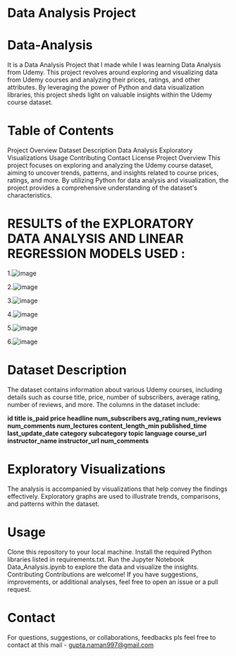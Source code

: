 # Data Analysis Project 
# Data-Analysis
It is a Data Analysis Project that I made while I was learning Data Analysis from Udemy. This project revolves around exploring and visualizing data from Udemy courses and analyzing their prices, ratings, and other attributes. By leveraging the power of Python and data visualization libraries, this project sheds light on valuable insights within the Udemy course dataset.

# Table of Contents

Project Overview
Dataset Description
Data Analysis
Exploratory Visualizations
Usage
Contributing
Contact
License
Project Overview
This project focuses on exploring and analyzing the Udemy course dataset, aiming to uncover trends, patterns, and insights related to course prices, ratings, and more. By utilizing Python for data analysis and visualization, the project provides a comprehensive understanding of the dataset's characteristics.

# RESULTS  of the EXPLORATORY DATA ANALYSIS AND LINEAR REGRESSION MODELS USED :

1.![image](https://github.com/guptaji2805/Images/blob/main/Category_VS_Price.png)

2.![image](https://github.com/guptaji2805/Images/blob/main/Category_VS_Avg-Rating.png)

3.![image](https://github.com/guptaji2805/Images/blob/main/Analysis_1.png)

4.![image](https://github.com/guptaji2805/Images/blob/main/Num-Subscriber_VS_Course-Subcategory.png)

5.![image](https://github.com/guptaji2805/Images/blob/main/Num-Subscriber_VS_Course-Category.png)

6.![image](https://github.com/guptaji2805/Images/blob/main/Count_VS_Avg-Rating.png)


# Dataset Description
The dataset contains information about various Udemy courses, including details such as course title, price, number of subscribers, average rating, number of reviews, and more. The columns in the dataset include:

**id
title
is_paid
price
headline
num_subscribers
avg_rating
num_reviews
num_comments
num_lectures
content_length_min
published_time
last_update_date
category
subcategory
topic
language
course_url
instructor_name
instructor_url
num_comments**

# Exploratory Visualizations
The analysis is accompanied by visualizations that help convey the findings effectively. Exploratory graphs are used to illustrate trends, comparisons, and patterns within the dataset.

# Usage
Clone this repository to your local machine.
Install the required Python libraries listed in requirements.txt.
Run the Jupyter Notebook Data_Analysis.ipynb to explore the data and visualize the insights.
Contributing
Contributions are welcome! If you have suggestions, improvements, or additional analyses, feel free to open an issue or a pull request.

# Contact
For questions, suggestions, or collaborations, feedbacks pls   feel free to contact at this mail - gupta.naman997@gmail.com
